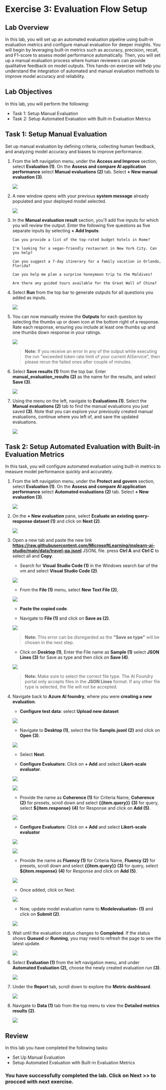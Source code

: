 # Exercise 3: Evaluation Flow Setup

## Lab Overview
In this lab, you will set up an automated evaluation pipeline using built-in evaluation metrics and configure manual evaluation for deeper insights. You will begin by leveraging built-in metrics such as accuracy, precision, recall, and F1-score to assess model performance automatically. Then, you will set up a manual evaluation process where human reviewers can provide qualitative feedback on model outputs. This hands-on exercise will help you understand the integration of automated and manual evaluation methods to improve model accuracy and reliability.

## Lab Objectives
In this lab, you will perform the following:
- Task 1: Setup Manual Evaluation
- Task 2: Setup Automated Evaluation with Built-in Evaluation Metrics

## Task 1: Setup Manual Evaluation

Set up manual evaluation by defining criteria, collecting human feedback, and analyzing model accuracy and biases to improve performance.

1. From the left navigation menu, under the **Access and Improve** section, select **Evaluation (1)**. On the **Assess and compare AI application performance** select **Manual evaluations (2)** tab. Select **+ New manual evaluation (3)**.

    ![](./media/evaluation-1a-1.png)

1. A new window opens with your previous **system message** already populated and your deployed model selected.

    ![](./media/d50.png)

1. In the **Manual evaluation result** section, you'll add five inputs for which you will review the output. Enter the following five questions as five separate inputs by selecting **+ Add Inputs**:

   `Can you provide a list of the top-rated budget hotels in Rome?`

   `I'm looking for a vegan-friendly restaurant in New York City. Can you help?`

   `Can you suggest a 7-day itinerary for a family vacation in Orlando, Florida?`

   `Can you help me plan a surprise honeymoon trip to the Maldives?`

   `Are there any guided tours available for the Great Wall of China?`

1. Select **Run** from the top bar to generate outputs for all questions you added as inputs.

    ![](./media/image-20.png)

1. You can now manually review the **Outputs** for each question by selecting the thumbs up or down icon at the bottom right of a response. Rate each response, ensuring you include at least one thumbs up and one thumbs down response in your ratings.

    ![](./media/d51.png)

    > **Note:** If you receive an error in any of the output while executing the run "exceeded token rate limit of your current AIService", then please rerun the failed ones after couple of minutes.

1. Select **Save results (1)** from the top bar. Enter **manual_evaluation_results (2)** as the name for the results, and select **Save (3)**.

    ![](./media/gpt-4-demo18.png)
   
1. Using the menu on the left, navigate to **Evaluations (1)**. Select the **Manual evaluations (2)** tab to find the manual evaluations you just saved **(3)**. Note that you can explore your previously created manual evaluations, continue where you left of, and save the updated evaluations.

    ![](./media/manual-1.png)

## Task 2: Setup Automated Evaluation with Built-in Evaluation Metrics

In this task, you will configure automated evaluation using built-in metrics to measure model performance quickly and accurately.

1. From the left navigation menu, under the **Protect and govern** section, select **Evaluation (1)**. On the **Assess and compare AI application performance** select **Automated evaluations (2)** tab. Select **+ New evaluation (3)**.

    ![](./media/pg20ex3t1.png)

1. On the **+ New evaluation** pane, select **Ecaluate an existing query-response dataset (1)** and click on **Next (2)**.

    ![](./media/evsnsdn2-1.png)

1. Open a new tab and paste the new link **https://raw.githubusercontent.com/MicrosoftLearning/mslearn-ai-studio/main/data/travel-qa.jsonl** JSONL file. press **Ctrl A** 
      and **Ctrl C** to select all and **Copy**.
  
    - Search for **Visual Studio Code (1)** in the Windows search bar of the vm and select **Visual Studio Code (2)**.

    ![](./media/vsc.png)

    - From the **File (1)** menu, select **New Text File (2)**, 

    ![](./media/d8.png)

    - **Paste the copied code**.

    - Navigate to **File (1)** and click on **Save as (2)**.    

    ![](./media/d9.png)    

    > **Note:** This error can be disregarded as the **"Save as type"** will be chosen in the next step.

    - Click on **Desktop (1)**, Enter the File name as **Sample (1)** select **JSON Lines (3)** for Save as type and then click on **Save (4)**.

    ![](./media/d10.png)

    > **Note:** Make sure to select the correct file type. The AI Foundry portal only accepts files in the **JSON Lines** format. If any other file type is selected, the file will not be accepted.

1. Navigate back to **Azure AI foundry**, where you were **creating a new evaluation**.
   
    - **Configure test data**: select **Upload new dataset**
  
    ![](./media/uplddata.png)

    - Navigate to **Desktop (1)**, select the file **Sample.jsonl** **(2)** and click on **Open** **(3)**.

    ![](./media/dex30.png)   

    - Select **Next**. 

    - **Configure Evaluators**: Click on **+ Add** and select **Likert-scale evaluator**.

    ![](./media/addecallas.png)
      
    ![](./media/linksss.png)
      
    - Provide the name as **Coherence (1)** for Criteria Name, **Coherence (2)** for presets, scroll down and select **{{item.query}}** **(3)** for query, select **${item.response}** **(4)** for Response and click on **Add (5)**.

    ![](./media/pg20t2-1.png)

    - **Configure Evaluators**: Click on **+ Add** and select **Likert-scale evaluator**
	
    ![](./media/addecallas-1.png)
      
    ![](./media/linksss.png)

    - Provide the name as **Fluency (1)** for Criteria Name, **Fluency (2)** for presets, scroll down and select **{{item.query}}** **(3)** for query, select **${item.response}** **(4)** for Response and click on **Add (5)**.

    ![](./media/pg20t2-2.png)

    - Once added, click on Next.

    ![](./media/addededddd-1.png)

   - Now, update model evaluation name to  **Modelevaluation-<inject key="DeploymentID" enableCopy="false"/> (1)** and click on **Submit (2)**.
     
    ![](./media/submiteeddd-1.png)
        
1. Wait until the evaluation status changes to **Completed**. If the status shows **Queued** or **Running**, you may need to refresh the page to see the latest update.

    ![](./media/refreshhhh-1.png)

1. Select **Evaluation (1)** from the left navigation menu, and under **Automated Evaluation (2),** choose the newly created evaluation run **(3)**.

    ![](./media/dex34-1.png)

1. Under the **Report** tab, scroll down to explore the **Metric dashboard**.

    ![](./media/metricdatass.png)

1. Navigate to **Data (1)** tab from the top menu to view the **Detailed metrics results (2)**.    

    ![](./media/passseddd.png)

## Review
In this lab you have completed the following tasks:
- Set Up Manual Evaluation
- Setup Automated Evaluation with Built-in Evaluation Metrics

### You have successfully completed the lab. Click on **Next >>** to procced with next exercise.
